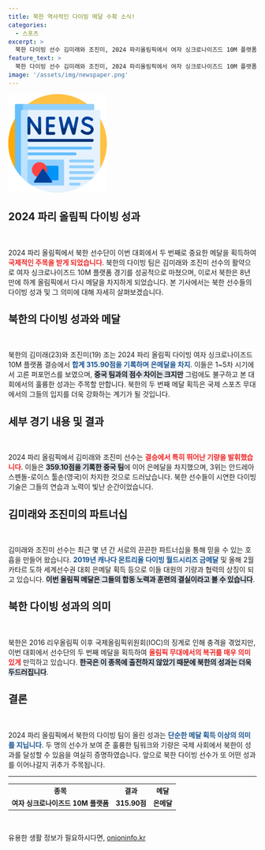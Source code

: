 ```yaml
---
title: 북한 역사적인 다이빙 메달 수확 소식!
categories:
  - 스포츠
excerpt: >
  북한 다이빙 선수 김미래와 조진미, 2024 파리올림픽에서 여자 싱크로나이즈드 10M 플랫폼 은메달을 획득! 북한 선수단의 두 번째 메달이며, 이들의 화려한 경연에 이목이 집중된다.
feature_text: >
  북한 다이빙 선수 김미래와 조진미, 2024 파리올림픽에서 여자 싱크로나이즈드 10M 플랫폼 은메달을 획득! 북한 선수단의 두 번째 메달이며, 이들의 화려한 경연에 이목이 집중된다.
image: '/assets/img/newspaper.png'
---
```


<p><img src="/assets/img/newspaper.png" alt="kimp 속보" /></p>

<h2 data-ke-size="size26">2024 파리 올림픽 다이빙 성과</h2>

<p data-ke-size="size16">&nbsp;</p>

<p data-ke-size="size16">2024 파리 올림픽에서 북한 선수단이 이번 대회에서 두 번째로 중요한 메달을 획득하여 <b><span style="color: #ee2323;">국제적인 주목을 받게 되었습니다</span></b>. 북한의 다이빙 팀은 김미래와 조진미 선수의 활약으로 여자 싱크로나이즈드 10M 플랫폼 경기를 성공적으로 마쳤으며, 이로서 북한은 8년 만에 하계 올림픽에서 다시 메달을 차지하게 되었습니다. 본 기사에서는 북한 선수들의 다이빙 성과 및 그 의미에 대해 자세히 살펴보겠습니다.</p>

<h2 data-ke-size="size26">북한의 다이빙 성과와 메달</h2>

<p data-ke-size="size16">&nbsp;</p>

<p data-ke-size="size16">북한의 김미래(23)와 조진미(19) 조는 2024 파리 올림픽 다이빙 여자 싱크로나이즈드 10M 플랫폼 결승에서 <b><span style="color: #1a5490;">합계 315.90점을 기록하며 은메달을 차지</span></b>. 이들은 1~5차 시기에서 고른 퍼포먼스를 보였으며, <b><span style="background-color: #21538527;">중국 팀과의 점수 차이는 크지만</span></b> 그럼에도 불구하고 본 대회에서의 훌륭한 성과는 주목할 만합니다. 북한의 두 번째 메달 획득은 국제 스포츠 무대에서의 그들의 입지를 더욱 강화하는 계기가 될 것입니다.</p>

<h2 data-ke-size="size26">세부 경기 내용 및 결과</h2>

<p data-ke-size="size16">&nbsp;</p>

<p data-ke-size="size16">2024 파리 올림픽에서 김미래와 조진미 선수는 <b><span style="color: #ee2323;">결승에서 특히 뛰어난 기량을 발휘했습니다</span></b>. 이들은 <b><span style="background-color: #21538527;">359.10점을 기록한 중국 팀</span></b>에 이어 은메달을 차지했으며, 3위는 안드레아 스펜돌-로이스 툴손(영국)이 차지한 것으로 드러났습니다. 북한 선수들이 시연한 다이빙 기술은 그들의 연습과 노력이 빛난 순간이었습니다.</p>

<h2 data-ke-size="size26">김미래와 조진미의 파트너십</h2>

<p data-ke-size="size16">&nbsp;</p>

<p data-ke-size="size16">김미래와 조진미 선수는 최근 몇 년 간 서로의 끈끈한 파트너십을 통해 믿을 수 있는 호흡을 만들어 왔습니다. <b><span style="color: #1a5490;">2019년 캐나다 몬트리올 다이빙 월드시리즈 금메달</span></b> 및 올해 2월 카타르 도하 세계선수권 대회 은메달 획득 등으로 이들 대원의 기량과 협력의 상징이 되고 있습니다. <b><span style="background-color: #21538527;">이번 올림픽 메달은 그들의 합동 노력과 훈련의 결실이라고 볼 수 있습니다</span></b>.</p>

<h2 data-ke-size="size26">북한 다이빙 성과의 의미</h2>

<p data-ke-size="size16">&nbsp;</p>

<p data-ke-size="size16">북한은 2016 리우올림픽 이후 국제올림픽위원회(IOC)의 징계로 인해 충격을 겪었지만, 이번 대회에서 선수단의 두 번째 메달을 획득하여 <b><span style="color: #ee2323;">올림픽 무대에서의 복귀를 매우 의미 있게</span></b> 만끽하고 있습니다. <b><span style="background-color: #21538527;">한국은 이 종목에 출전하지 않았기 때문에 북한의 성과는 더욱 두드러집니다</span></b>.</p>

<h2 data-ke-size="size26">결론</h2>

<p data-ke-size="size16">&nbsp;</p>

<p data-ke-size="size16">2024 파리 올림픽에서 북한의 다이빙 팀이 올린 성과는 <b><span style="color: #1a5490;">단순한 메달 획득 이상의 의미를 지닙니다</span></b>. 두 명의 선수가 보여 준 훌륭한 팀워크와 기량은 국제 사회에서 북한이 성과를 달성할 수 있음을 여실히 증명하였습니다. 앞으로 북한 다이빙 선수가 또 어떤 성과를 이어나갈지 귀추가 주목됩니다.</p>

<hr />

<table style="width: 100%;">
    <tr>
        <th style="text-align: center;">종목</th>
        <th style="text-align: center;">결과</th>
        <th style="text-align: center;">메달</th>
    </tr>
    <tr>
        <td style="text-align: center; height: 17px;"><b>여자 싱크로나이즈드 10M 플랫폼</b></td>
        <td style="text-align: center; height: 17px;"><b>315.90점</b></td>
        <td style="text-align: center; height: 17px;"><b>은메달</b></td>
    </tr>
</table>

<p data-ke-size="size16">&nbsp;</p>
유용한 생활 정보가 필요하시다면, <a href="https://onioninfo.kr" rel="dofollow">onioninfo.kr</a>


